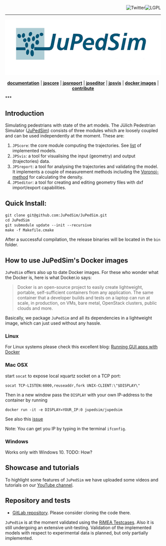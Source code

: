 <a name="top"></a>
<a href="https://raw.githubusercontent.com/JuPedSim/jpscore/master/LICENSE"><img src="https://img.shields.io/badge/license-GPL-blue.svg" alt="LGPL" align="right"></a> <a href="http://www.twitter.com/JuPedSim"><img src="http://i.imgur.com/tXSoThF.png" alt="Twitter" align="right"></a><br>
***
<p align="center"><img src="/doc/jupedsim_small.png" alt="JuPedSim"/></p>
<p align="center">
<b><a href="http://www.jupedsim.org">documentation</a></b>
|
<b><a href="http://jupedsim.github.io/jpscore/">jpscore</a></b>
|
<b><a href="http://jupedsim.github.io/jpsreport/">jpsreport</a></b>
|
<b><a href="https://cst.version.fz-juelich.de/jupedsim/jpseditor">jpseditor</a></b>
|
<b><a href="https://cst.version.fz-juelich.de/jupedsim/jpsvis">jpsvis</a></b>
|
<b><a href="https://hub.docker.com/u/jupedsim/">docker images</a></b>
|
<b><a href="http://jupedsim.github.io/jpscore/contributing/">contribute</a></b>
</p>
***

## Introduction

Simulating pedestrians with state of the art models.
The Jülich Pedestrian Simulator ([JuPedSim](http://www.jupedsim.org)) consists of three modules which are loosely
coupled and can be used independently at the moment. These are:

1. `JPScore`: the core module computing the trajectories. See [list](http://jupedsim.github.io/jpscore/models/operativ) of implemented models.
2. `JPSvis`: a tool for visualising the input (geometry) and output (trajectories) data.
3. `JPSreport`: a tool for analysing the trajectories and validating the
model. It implements a couple of measurement methods including the [Voronoi-method](http://dx.doi.org/10.1016/j.physa.2009.12.015) for calculating the density.
4.  `JPSeditor`: a tool for creating and editing geometry files with dxf import/export capabilities.


## Quick Install:

```shell
git clone git@github.com:JuPedSim/JuPedSim.git
cd JuPedSim
git submodule update --init --recursive
make -f Makefile.cmake
```
After a successful compilation, the release binaries will be located in the `bin` folder.


## How to use JuPedSim's Docker images

`JuPedSim` offers also up to date Docker images. For these who wonder what the Docker is, here is what Docker.io says:

> Docker is an open-source project to easily create lightweight, portable, self-sufficient containers 
> from any application. 
> The same container that a developer builds and tests on a laptop can run at scale, in production, 
> on VMs, bare metal, OpenStack clusters, public clouds and more.

Basically, we package `JuPedSim` and all its dependencies in a lightweight image, which can just used without any hassle. 

### Linux

For Linux systems please check this excellent blog: 
[Running GUI apps with Docker](http://fabiorehm.com/blog/2014/09/11/running-gui-apps-with-docker/)

### Mac OSX

start `socat` to expose local xquartz socket on a TCP port:

    socat TCP-LISTEN:6000,reuseaddr,fork UNIX-CLIENT:\"$DISPLAY\"

Then in a new window pass the `DISPLAY` with your own IP-address to the container by running

    docker run -it -e DISPLAY=YOUR_IP:0 jupedsim/jupedsim

See also this [issue](https://github.com/docker/docker/issues/8710)

Note: You can get you IP by typing in the terminal `ifconfig`.

### Windows

Works only with Windows 10.
TODO: How?

## Showcase and tutorials

To highlight some features of `JuPedSim` we have uploaded some videos and tutorials on
our [YouTube channel](https://www.youtube.com/channel/UCKS8w8CUClHEeN4K1SUSMBA).

## Repository and tests

- [GitLab repository](https://cst.version.fz-juelich.de/public/projects). Please consider cloning the code there.

`JuPedSim` is at the moment validated using the [RiMEA Testcases](http://www.rimea.de). 
Also it is still undergoing an extensive unit-testing. 
Validation of the implemented models with respect to experimental data is planned, but only partially implemented.



